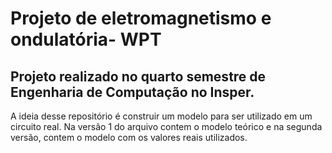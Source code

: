 # Projeto de eletromagnetismo e ondulatória- WPT
## Projeto realizado no quarto semestre de Engenharia de Computação no Insper.
A ideia desse repositório é construir um modelo para ser utilizado em um circuito real. Na versão 1 do arquivo contem o modelo teórico e na segunda versão, contem o modelo com os valores reais utilizados.
